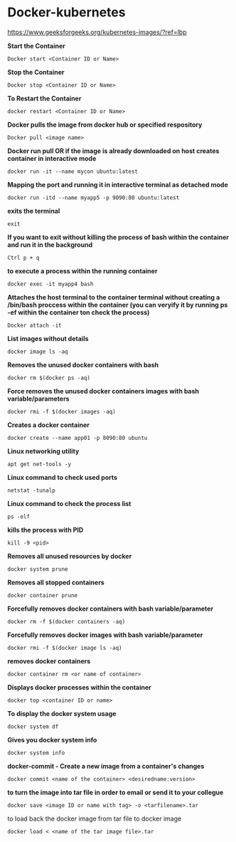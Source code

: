 # Docker-kubernetes
https://www.geeksforgeeks.org/kubernetes-images/?ref=lbp

**Start the Container**
```
Docker start <Container ID or Name>
```
**Stop the Container**
```
Docker stop <Container ID or Name>
```
**To Restart the Container**
```
docker restart <Container ID or Name>
```

**Docker pulls the image from docker hub or specified respository**
```
Docker pull <image name>
```

**Docker run pull OR if the image is already downloaded on host creates container in interactive mode**
```
docker run -it --name mycon ubuntu:latest
```

**Mapping the port and running it in interactive terminal as detached mode**
```
docker run -itd --name myapp5 -p 9090:80 ubuntu:latest
```
**exits the terminal**
```
exit
```
**If you want to exit without killing the process of bash within the container and run it in the background**
```
Ctrl p + q
```
**to execute a process within the running container**
```
docker exec -it myapp4 bash
```
**Attaches the host terminal to the container terminal without creating a /bin/bash proccess within the container (you can veryify it by running ps -ef within the container ton check the process)**
```
Docker attach -it
```
**List images without details**
```
docker image ls -aq
```
**Removes the unused docker containers with bash**
```
docker rm $(docker ps -aq)
```
**Force removes the unused docker containers images with bash variable/parameters**
```
docker rmi -f $(docker images -aq)
```
**Creates a docker container**
```
docker create --name app01 -p 8090:80 ubuntu 
```
**Linux networking utility**
```
apt get net-tools -y
```
**Linux command to check used ports**
```
netstat -tunalp
```
**Linux command to check the process list**
```
ps -elf
```
**kills the process with PID**
```
kill -9 <pid>
```
**Removes all unused resources by docker**
```
docker system prune 
```
**Removes all stopped containers**
```
docker container prune 
```
**Forcefully removes docker containers with bash variable/parameter**
```
docker rm -f $(docker containers -aq)
```
**Forcefully removes docker images with bash variable/parameter**
```
docker rmi -f $(docker image ls -aq)
```
**removes docker containers**
```
docker container rm <or name of container>
```
**Displays docker processes within the container**
```
docker top <container ID or name>
```
**To display the docker system usage**
```
docker system df 
```
**Gives you docker system info**
```
docker system info
```
**docker-commit - Create a new image from a container's changes**
```
docker commit <name of the container> <desiredname:version>
```
**to turn the image into tar file in order to email or send it to your collegue**
```
docker save <image ID or name with tag> -o <tarfilename>.tar 
```
to load back the docker image from tar file to docker image
```
docker load < <name of the tar image file>.tar
```
```
```
```
```
```
```
```
```
```
```
```
```
```
```
```
```
```
```
```
```
```
```
```
```
```
```
```
```
```
```
```
```
```
```
```
```
```
```
```
```
